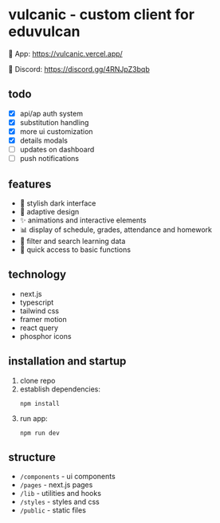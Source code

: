 # vulcanic - custom client for eduvulcan
🔗 App: https://vulcanic.vercel.app/

🔗 Discord: https://discord.gg/4RNJpZ3bqb
## todo

- [x] api/ap auth system
- [x] substitution handling
- [x] more ui customization
- [x] details modals
- [ ] updates on dashboard
- [ ] push notifications

## features

- 🌙 stylish dark interface
- 📱 adaptive design
- ✨ animations and interactive elements
- 📊 display of schedule, grades, attendance and homework
- 📝 filter and search learning data
- 🚀 quick access to basic functions

## technology

- next.js
- typescript
- tailwind css
- framer motion
- react query
- phosphor icons

## installation and startup

1. clone repo
2. establish dependencies:
   ```
   npm install
   ```
3. run app:
   ```
   npm run dev
   ```

## structure

- `/components` - ui components
- `/pages` - next.js pages
- `/lib` - utilities and hooks
- `/styles` - styles and css
- `/public` - static files

